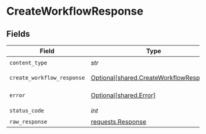 # CreateWorkflowResponse


## Fields

| Field                                                                                    | Type                                                                                     | Required                                                                                 | Description                                                                              |
| ---------------------------------------------------------------------------------------- | ---------------------------------------------------------------------------------------- | ---------------------------------------------------------------------------------------- | ---------------------------------------------------------------------------------------- |
| `content_type`                                                                           | *str*                                                                                    | :heavy_check_mark:                                                                       | N/A                                                                                      |
| `create_workflow_response`                                                               | [Optional[shared.CreateWorkflowResponse]](../../models/shared/createworkflowresponse.md) | :heavy_minus_sign:                                                                       | Created workflow                                                                         |
| `error`                                                                                  | [Optional[shared.Error]](../../models/shared/error.md)                                   | :heavy_minus_sign:                                                                       | General error                                                                            |
| `status_code`                                                                            | *int*                                                                                    | :heavy_check_mark:                                                                       | N/A                                                                                      |
| `raw_response`                                                                           | [requests.Response](https://requests.readthedocs.io/en/latest/api/#requests.Response)    | :heavy_minus_sign:                                                                       | N/A                                                                                      |